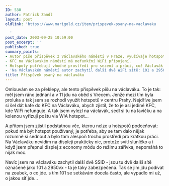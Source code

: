 ```yaml
---
ID: 530
author: Patrick Zandl
layout: post
oldlink: 'https://www.marigold.cz/item/prispevek-psany-na-vaclavaku

  '
post_date: 2003-09-25 10:59:00
post_excerpt: ''
published: true
summary_points:
- Autor píše příspěvek z Václavského náměstí v Praze, využívaje hotspot.
- KFC na Václavském náměstí má nefunkční WiFi připojení.
- Hotspoty potřebují vhodné prostředí pro sezení a práci, což Václavák nesplňuje.
- 'Na Václavském náměstí autor zachytil další dvě WiFi sítě: 101 a 2950vx.'
title: Příspěvek psaný na václaváku
---
```


<p>
Omlouvám se za překlepy, ale tento příspěvek píšu na václaváku. To je tak: měl jsem ráno jednání a v 11 jdu na oběd s Vrecem. Jenže mezi tím byla proluka a tak jsem se rozhodl využít hotspotů v centru Prahy. Nejdříve jsem si šel dát kafe do KFC na Václaváku, abych zjistil, že to je asi jediné KFC, kde WiFi nefunguje. A tak jsem vylezl na václavák, sedl si tu na lavičku a na kolenou vyřizuji poštu via WIA hotspot...</p>

<p>
A přitom jsem zjistil podstatnou věc, kterou nelze u hotspotů podceňovat: pokud má být hotspot používaný, je potřeba, aby se tam dalo nějak rozumně si sednout a bylo tam alespoň trochu prostředí pro krátkou práci. Na Václaváku nevidím na displeji prakticky nic, protože svítí sluníčko a i když jsem přepnul displej z economy módu do režimu zářivka, nepomáhá to nijak moc. </p>

<p>
Navíc jsem na václaváku zachytil další dvě SSID - jsou tu dvě další sítě označené jako 101 a 2950vx - ta je taky zabezpečená. Tak se jim jdu podívat na zoubek, o co jde. s tím 101 se setkávám docela často, ale vypadlo mi už, o jakou síť jde...</p>